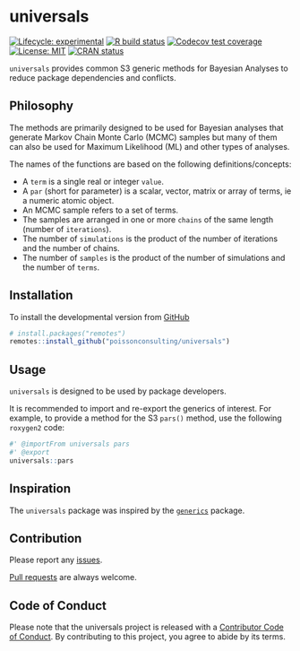 
<!-- README.md is generated from README.Rmd. Please edit that file -->

# universals

<!-- badges: start -->

[![Lifecycle:
experimental](https://img.shields.io/badge/lifecycle-experimental-orange.svg)](https://www.tidyverse.org/lifecycle/#experimental)
[![R build
status](https://github.com/poissonconsulting/universals/workflows/R-CMD-check/badge.svg)](https://github.com/poissonconsulting/universals/actions)
[![Codecov test
coverage](https://codecov.io/gh/poissonconsulting/universals/branch/master/graph/badge.svg)](https://codecov.io/gh/poissonconsulting/universals?branch=master)
[![License:
MIT](https://img.shields.io/badge/License-MIT-green.svg)](https://opensource.org/licenses/MIT)
[![CRAN
status](https://www.r-pkg.org/badges/version/universals)](https://cran.r-project.org/package=universals)
<!-- ![CRAN downloads](https://cranlogs.r-pkg.org/badges/universals) -->
<!-- badges: end -->

`universals` provides common S3 generic methods for Bayesian Analyses to
reduce package dependencies and conflicts.

## Philosophy

The methods are primarily designed to be used for Bayesian analyses that
generate Markov Chain Monte Carlo (MCMC) samples but many of them can
also be used for Maximum Likelihood (ML) and other types of analyses.

The names of the functions are based on the following
definitions/concepts:

  - A `term` is a single real or integer `value`.
  - A `par` (short for parameter) is a scalar, vector, matrix or array
    of terms, ie a numeric atomic object.
  - An MCMC sample refers to a set of terms.
  - The samples are arranged in one or more `chains` of the same length
    (number of `iterations`).
  - The number of `simulations` is the product of the number of
    iterations and the number of chains.
  - The number of `samples` is the product of the number of simulations
    and the number of
`terms`.

## Installation

<!-- To install the latest release from [CRAN](https://cran.r-project.org) -->

To install the developmental version from
[GitHub](https://github.com/poissonconsulting/universals)

``` r
# install.packages("remotes")
remotes::install_github("poissonconsulting/universals")
```

## Usage

`universals` is designed to be used by package developers.

It is recommended to import and re-export the generics of interest. For
example, to provide a method for the S3 `pars()` method, use the
following `roxygen2` code:

``` r
#' @importFrom universals pars
#' @export
universals::pars
```

## Inspiration

The `universals` package was inspired by the
[`generics`](https://github.com/r-lib/generics) package.

## Contribution

Please report any
[issues](https://github.com/poissonconsulting/universals/issues).

[Pull requests](https://github.com/poissonconsulting/universals/pulls)
are always welcome.

## Code of Conduct

Please note that the universals project is released with a [Contributor
Code of
Conduct](https://contributor-covenant.org/version/2/0/CODE_OF_CONDUCT.html).
By contributing to this project, you agree to abide by its terms.
